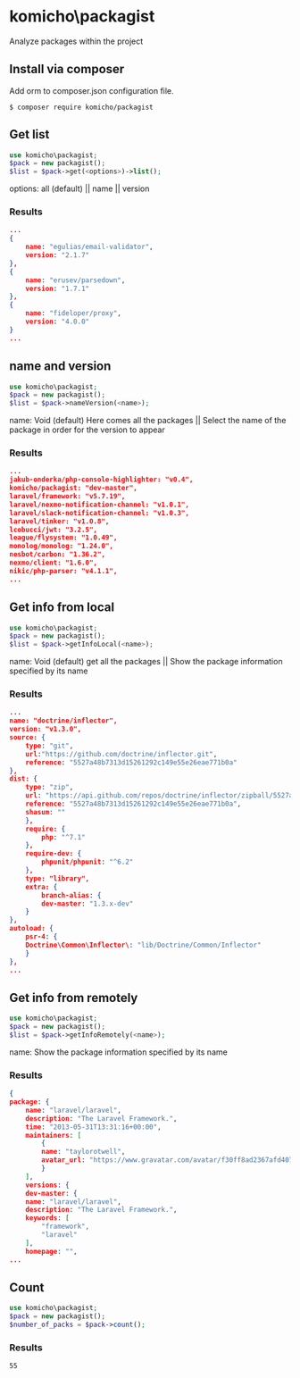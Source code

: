# komicho\packagist
Analyze packages within the project

## Install via composer
Add orm to composer.json configuration file.

```
$ composer require komicho/packagist
```

## Get list
```php
use komicho\packagist;
$pack = new packagist();
$list = $pack->get(<options>)->list();
```
options: all (default) || name || version
### Results
```json
...
{
    name: "egulias/email-validator",
    version: "2.1.7"
},
{
    name: "erusev/parsedown",
    version: "1.7.1"
},
{
    name: "fideloper/proxy",
    version: "4.0.0"
}
...
```

## name and version
```php
use komicho\packagist;
$pack = new packagist();
$list = $pack->nameVersion(<name>);
```
name: Void (default) Here comes all the packages || Select the name of the package in order for the version to appear
### Results
```json
...
jakub-onderka/php-console-highlighter: "v0.4",
komicho/packagist: "dev-master",
laravel/framework: "v5.7.19",
laravel/nexmo-notification-channel: "v1.0.1",
laravel/slack-notification-channel: "v1.0.3",
laravel/tinker: "v1.0.8",
lcobucci/jwt: "3.2.5",
league/flysystem: "1.0.49",
monolog/monolog: "1.24.0",
nesbot/carbon: "1.36.2",
nexmo/client: "1.6.0",
nikic/php-parser: "v4.1.1",
...
```

## Get info from local
```php
use komicho\packagist;
$pack = new packagist();
$list = $pack->getInfoLocal(<name>);
```
name: Void (default) get all the packages || Show the package information specified by its name
### Results
```json
...
name: "doctrine/inflector",
version: "v1.3.0",
source: {
    type: "git",
    url:"https://github.com/doctrine/inflector.git",
    reference: "5527a48b7313d15261292c149e55e26eae771b0a"
},
dist: {
    type: "zip",
    url: "https://api.github.com/repos/doctrine/inflector/zipball/5527a48b7313d15261292c149e55e26eae771b0a",
    reference: "5527a48b7313d15261292c149e55e26eae771b0a",
    shasum: ""
    },
    require: {
        php: "^7.1"
    },
    require-dev: {
        phpunit/phpunit: "^6.2"
    },
    type: "library",
    extra: {
        branch-alias: {
        dev-master: "1.3.x-dev"
    }
},
autoload: {
    psr-4: {
    Doctrine\Common\Inflector\: "lib/Doctrine/Common/Inflector"
    }
},
...
```

## Get info from remotely
```php
use komicho\packagist;
$pack = new packagist();
$list = $pack->getInfoRemotely(<name>);
```
name: Show the package information specified by its name
### Results
```json
{
package: {
    name: "laravel/laravel",
    description: "The Laravel Framework.",
    time: "2013-05-31T13:31:16+00:00",
    maintainers: [
        {
        name: "taylorotwell",
        avatar_url: "https://www.gravatar.com/avatar/f30ff8ad2367afd407a1678e7d8d851f?d=identicon"
        }
    ],
    versions: {
    dev-master: {
    name: "laravel/laravel",
    description: "The Laravel Framework.",
    keywords: [
        "framework",
        "laravel"
    ],
    homepage: "",
...
```

## Count
```php
use komicho\packagist;
$pack = new packagist();
$number_of_packs = $pack->count();
```
### Results
```
55
```